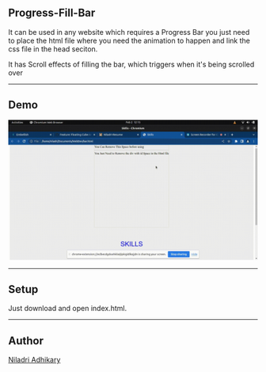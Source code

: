## Progress-Fill-Bar

It can be used in any website which requires a Progress Bar
you just need to place the html file where you need the animation to happen
and link the css file in the head seciton.

It has Scroll effects of filling the bar, which triggers when it's being scrolled over

---

## Demo

![](progress.gif)

---

## Setup

Just download and open index.html.

---

## Author

[Niladri Adhikary](https://github.com/niladrix719)